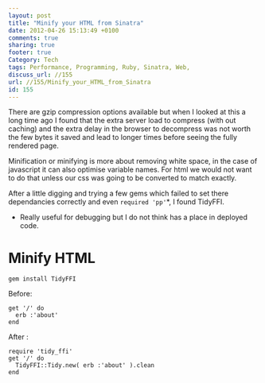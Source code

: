 ```yaml
---
layout: post
title: "Minify your HTML from Sinatra"
date: 2012-04-26 15:13:49 +0100 
comments: true
sharing: true
footer: true
Category: Tech
tags: Performance, Programming, Ruby, Sinatra, Web,
discuss_url: //155
url: //155/Minify_your_HTML_from_Sinatra
id: 155
---
```

There are gzip compression options available but when I looked at this a long time ago I found that the extra server load to compress (with out caching) and the extra delay in the browser to decompress was not worth the few bytes it saved and lead to longer times before seeing the fully rendered page.

Minification or minifying is more about removing white space, in the case of javascript it can also optimise variable names. For html we would not want to do that unless our css was going to be converted to match exactly. 

After a little digging and trying a few gems which failed to set there dependancies correctly and even `required 'pp'`\*, I found TidyFFI.

* Really useful for debugging but I do not think has a place in deployed code.

Minify HTML
==

    gem install TidyFFI

Before:

    get '/' do
      erb :'about'
    end 

After :

    require 'tidy_ffi'
    get '/' do
      TidyFFI::Tidy.new( erb :'about' ).clean 
    end 
